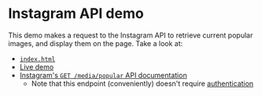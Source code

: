 # Instagram API demo

This demo makes a request to the Instagram API to retrieve current popular images, and display them on the page. Take a look at:

* [`index.html`](index.html)
* [Live demo](http://advanced-js.github.io/deck/demos/ajax/instagram/)
* [Instagram's `GET /media/popular` API documentation](https://instagram.com/developer/endpoints/media/#get_media_popular)
    * Note that this endpoint (conveniently) doesn't require [authentication](https://instagram.com/developer/authentication/)
